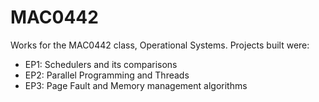 # MAC0442
Works for the MAC0442 class, Operational Systems. Projects built were:

- EP1: Schedulers and its comparisons
- EP2: Parallel Programming and Threads
- EP3: Page Fault and Memory management algorithms
